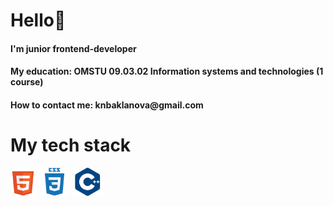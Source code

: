 <h1>Hello👋</h1>

<h4>I'm junior frontend-developer</h4>
<h4>My education: OMSTU 09.03.02 Information systems and technologies (1 course)</h4>
<h4>How to contact me: knbaklanova@gmail.com</h4>

<h1>My tech stack</h1>
<div>
  <img src="https://github.com/devicons/devicon/blob/master/icons/html5/html5-original.svg" title="HTML5" alt="HTML" width="40" height="40"/>&nbsp;
  <img src="https://github.com/devicons/devicon/blob/master/icons/css3/css3-plain-wordmark.svg" title="CSS3" alt="CSS" width="45" height="45"/>&nbsp;
  <img src="https://github.com/devicons/devicon/blob/e1e71358efd844876dfc3217aa6429957ad92bc8/icons/cplusplus/cplusplus-plain.svg" title="CSS3" alt="CSS" width="45" height="45"/>&nbsp;
</div>
